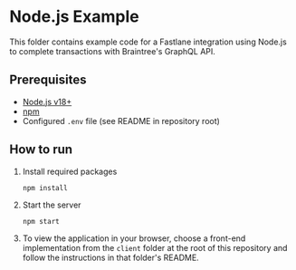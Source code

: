 # Node.js Example

This folder contains example code for a Fastlane integration using Node.js to complete transactions with Braintree's GraphQL API.

## Prerequisites

- [Node.js v18+](https://nodejs.org)
- [npm](https://www.npmjs.com/)
- Configured `.env` file (see README in repository root)

## How to run

1. Install required packages
    ```
    npm install
    ```
2. Start the server
    ```
    npm start
    ```
3. To view the application in your browser, choose a front-end implementation from the `client` folder at the root of this repository and follow the instructions in that folder's README.
